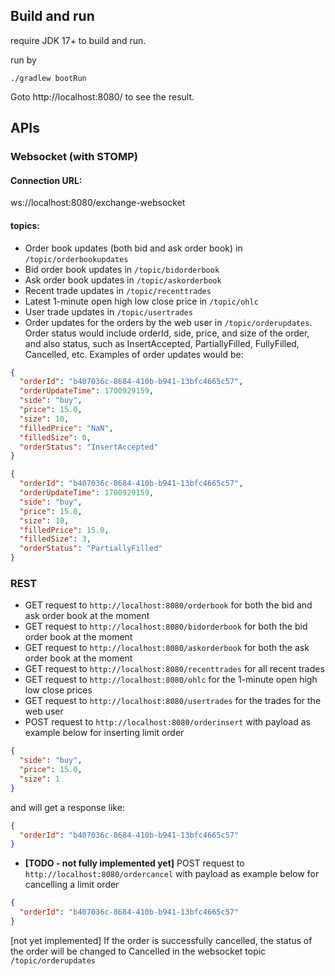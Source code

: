 ## Build and run

require JDK 17+ to build and run.

run by 

```shell
./gradlew bootRun
```

Goto http://localhost:8080/ to see the result.

## APIs

### Websocket (with STOMP)

#### Connection URL:

ws://localhost:8080/exchange-websocket

#### topics:

- Order book updates (both bid and ask order book) in `/topic/orderbookupdates`
- Bid order book updates in `/topic/bidorderbook`
- Ask order book updates in `/topic/askorderbook`
- Recent trade updates in `/topic/recenttrades`
- Latest 1-minute open high low close price in `/topic/ohlc`
- User trade updates in `/topic/usertrades`
- Order updates for the orders by the web user in `/topic/orderupdates`. Order status would include orderId, side, price, and size of the order, and also status, such as InsertAccepted, PartiallyFilled, FullyFilled, Cancelled, etc. Examples of order updates would be:

```json
{
  "orderId": "b407036c-8684-410b-b941-13bfc4665c57",
  "orderUpdateTime": 1700929159,
  "side": "buy",
  "price": 15.0,
  "size": 10,
  "filledPrice": "NaN",
  "filledSize": 0,
  "orderStatus": "InsertAccepted"
}
```

```json
{
  "orderId": "b407036c-8684-410b-b941-13bfc4665c57",
  "orderUpdateTime": 1700929159,
  "side": "buy",
  "price": 15.0,
  "size": 10,
  "filledPrice": 15.0,
  "filledSize": 3,
  "orderStatus": "PartiallyFilled"
}
```

### REST

- GET request to `http://localhost:8080/orderbook` for both the bid and ask order book at the moment
- GET request to `http://localhost:8080/bidorderbook` for both the bid order book at the moment
- GET request to `http://localhost:8080/askorderbook` for both the ask order book at the moment
- GET request to `http://localhost:8080/recenttrades` for all recent trades
- GET request to `http://localhost:8080/ohlc` for the 1-minute open high low close prices
- GET request to `http://localhost:8080/usertrades` for the trades for the web user
- POST request to `http://localhost:8080/orderinsert` with payload as example below for inserting limit order
```json
{
  "side": "buy",
  "price": 15.0,
  "size": 1
}
```

and will get a response like:

```json
{
  "orderId": "b407036c-8684-410b-b941-13bfc4665c57"
}
```

- **[TODO - not fully implemented yet]** POST request to `http://localhost:8080/ordercancel` with payload as example below for cancelling a limit order

```json
{
  "orderId": "b407036c-8684-410b-b941-13bfc4665c57"
}
```

[not yet implemented] If the order is successfully cancelled, the status of the order will be changed to Cancelled in the websocket topic `/topic/orderupdates`